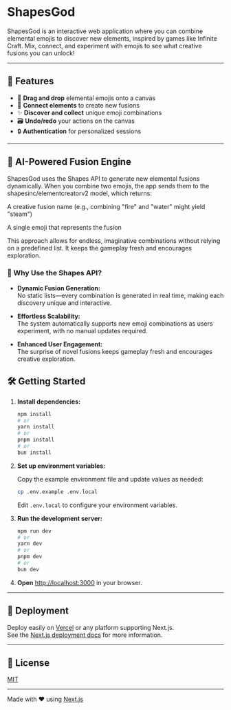 # ShapesGod

ShapesGod is an interactive web application where you can combine elemental emojis to discover new elements, inspired by games like Infinite Craft. Mix, connect, and experiment with emojis to see what creative fusions you can unlock!

---

## 🚀 Features

- 🧩 **Drag and drop** elemental emojis onto a canvas
- 🔗 **Connect elements** to create new fusions
- ✨ **Discover and collect** unique emoji combinations
- 🗃️ **Undo/redo** your actions on the canvas
- 🔒 **Authentication** for personalized sessions

---
## 🔮 AI-Powered Fusion Engine
ShapesGod uses the Shapes API to generate new elemental fusions dynamically. When you combine two emojis, the app sends them to the shapesinc/elementcreatorv2 model, which returns:

A creative fusion name (e.g., combining "fire" and "water" might yield "steam")

A single emoji that represents the fusion

This approach allows for endless, imaginative combinations without relying on a predefined list. It keeps the gameplay fresh and encourages exploration.

### 🌟 Why Use the Shapes API?

- **Dynamic Fusion Generation:**  
    No static lists—every combination is generated in real time, making each discovery unique and interactive.

- **Effortless Scalability:**  
    The system automatically supports new emoji combinations as users experiment, with no manual updates required.

- **Enhanced User Engagement:**  
    The surprise of novel fusions keeps gameplay fresh and encourages creative exploration.
## 🛠️ Getting Started

1. **Install dependencies:**
    ```bash
    npm install
    # or
    yarn install
    # or
    pnpm install
    # or
    bun install
    ```

2. **Set up environment variables:**

    Copy the example environment file and update values as needed:

    ```bash
    cp .env.example .env.local
    ```

    Edit `.env.local` to configure your environment variables.

3. **Run the development server:**
    ```bash
    npm run dev
    # or
    yarn dev
    # or
    pnpm dev
    # or
    bun dev
    ```

4. **Open** [http://localhost:3000](http://localhost:3000) in your browser.

---

## 🚢 Deployment

Deploy easily on [Vercel](https://vercel.com/) or any platform supporting Next.js.  
See the [Next.js deployment docs](https://nextjs.org/docs/deployment) for more information.

---

## 📄 License

[MIT](LICENSE)

---

Made with ❤️ using [Next.js](https://nextjs.org/)